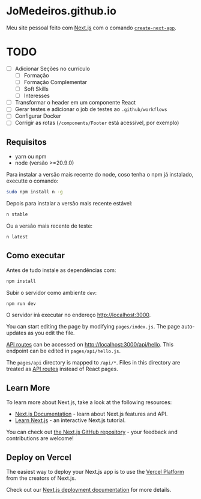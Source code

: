 # JoMedeiros.github.io

Meu site pessoal feito com [Next.js](https://nextjs.org/) com o comando [`create-next-app`](https://github.com/vercel/next.js/tree/canary/packages/create-next-app).

# TODO

- [ ] Adicionar Seções no currículo
    - [ ] Formação
    - [ ] Formação Complementar
    - [ ] Soft Skills
    - [ ] Interesses
- [ ] Transformar o header em um componente React
- [ ] Gerar testes e adicionar o job de testes ao `.github/workflows`
- [ ] Configurar Docker
- [ ] Corrigir as rotas (`/components/Footer` está acessível, por exemplo)

## Requisitos

- yarn ou npm
- node (versão >=20.9.0)

Para instalar a versão mais recente do node, coso tenha o npm já instalado, executte o comando:

```bash
sudo npm install n -g
```

Depois para instalar a versão mais recente estável:

```bash
n stable
```

Ou a versão mais recente de teste:

```bash
n latest
```

## Como executar

Antes de tudo instale as dependências com:

```bash
npm install
```

Subir o servidor como ambiente `dev`:

```bash
npm run dev
```

O servidor irá executar no endereço [http://localhost:3000](http://localhost:3000).

You can start editing the page by modifying `pages/index.js`. The page auto-updates as you edit the file.

[API routes](https://nextjs.org/docs/api-routes/introduction) can be accessed on [http://localhost:3000/api/hello](http://localhost:3000/api/hello). This endpoint can be edited in `pages/api/hello.js`.

The `pages/api` directory is mapped to `/api/*`. Files in this directory are treated as [API routes](https://nextjs.org/docs/api-routes/introduction) instead of React pages.

## Learn More

To learn more about Next.js, take a look at the following resources:

- [Next.js Documentation](https://nextjs.org/docs) - learn about Next.js features and API.
- [Learn Next.js](https://nextjs.org/learn) - an interactive Next.js tutorial.

You can check out [the Next.js GitHub repository](https://github.com/vercel/next.js/) - your feedback and contributions are welcome!

## Deploy on Vercel

The easiest way to deploy your Next.js app is to use the [Vercel Platform](https://vercel.com/new?utm_medium=default-template&filter=next.js&utm_source=create-next-app&utm_campaign=create-next-app-readme) from the creators of Next.js.

Check out our [Next.js deployment documentation](https://nextjs.org/docs/deployment) for more details.
